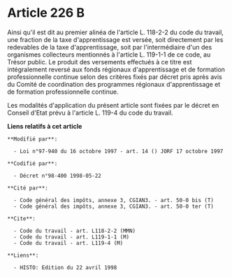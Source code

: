 # Article 226 B

Ainsi qu'il est dit au premier alinéa de l'article L. 118-2-2 du code du travail, une fraction de la taxe d'apprentissage est
versée, soit directement par les redevables de la taxe d'apprentissage, soit par l'intermédiaire d'un des organismes
collecteurs mentionnés à l'article L. 119-1-1 de ce code, au Trésor public. Le produit des versements effectués à ce titre
est intégralement reversé aux fonds régionaux d'apprentissage et de formation professionnelle continue selon des critères
fixés par décret pris après avis du Comité de coordination des programmes régionaux d'apprentissage et de formation
professionnelle continue.

Les modalités d'application du présent article sont fixées par le décret en Conseil d'Etat prévu à l'article L. 119-4 du code
du travail.

**Liens relatifs à cet article**

	**Modifié par**:

	  - Loi n°97-940 du 16 octobre 1997 - art. 14 () JORF 17 octobre 1997

	**Codifié par**:

	  - Décret n°98-400 1998-05-22

	**Cité par**:

	  - Code général des impôts, annexe 3, CGIAN3. - art. 50-0 bis (T)
	  - Code général des impôts, annexe 3, CGIAN3. - art. 50-0 ter (T)

	**Cite**:

	  - Code du travail - art. L118-2-2 (MMN)
	  - Code du travail - art. L119-1-1 (M)
	  - Code du travail - art. L119-4 (M)

	**Liens**:

	  - HISTO: Edition du 22 avril 1998
